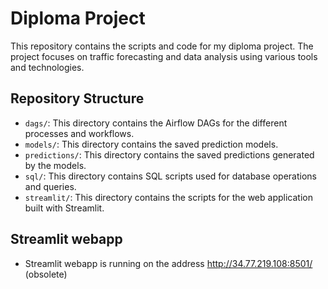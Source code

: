 # Diploma Project

This repository contains the scripts and code for my diploma project. The project focuses on traffic forecasting and data analysis using various tools and technologies.

## Repository Structure

- `dags/`: This directory contains the Airflow DAGs for the different processes and workflows.
- `models/`: This directory contains the saved prediction models.
- `predictions/`: This directory contains the saved predictions generated by the models.
- `sql/`: This directory contains SQL scripts used for database operations and queries.
- `streamlit/`: This directory contains the scripts for the web application built with Streamlit.

## Streamlit webapp

- Streamlit webapp is running on the address http://34.77.219.108:8501/ (obsolete)
